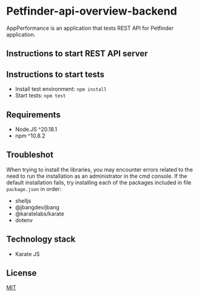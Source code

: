# Petfinder-api-overview-backend

AppPerformance is an application that tests REST API for Petfinder application.

## Instructions to start REST API server

## Instructions to start tests

- Install test environment: `npm install`
- Start tests: `npm test`

## Requirements

- Node.JS ^20.18.1
- npm ^10.8.2

## Troubleshot

When trying to install the libraries, you may encounter errors related to the need to run the installation as an administrator in the cmd console. If the default installation fails, try installing each of the packages included in file `package.json` in order:

- shelljs
- @jbangdev/jbang
- @karatelabs/karate
- dotenv

## Technology stack

- Karate JS

## License

[MIT](https://choosealicense.com/licenses/mit/)
